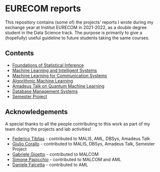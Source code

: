 # EURECOM reports

This repository contains (some of) the projects' reports I wrote during my exchange year at Institut EURECOM in 2021-2022, as a double degree student in the Data Science track. The purpose is primarily to give a (hopefully) useful guideline to future students taking the same courses.

## Contents
* [Foundations of Statistical Inference](stats)
* [Machine Learning and Intelligent Systems](malis)
* [Machine Learning for Communication Systems](malcom)
* [Algorithmic Machine Learning](aml)
* [Amadeus Talk on Quantum Machine Learning](talk_amadeus)
* [Database Management Systems](dbsys)
* [Semester Project](semproj)

## Acknowledgements

A special thanks to all the people contributing to this work as part of my team during the projects and lab activities!

- [Federico Tiblias](https://github.com/akatief) - contributed to MALIS, AML, DBSys, Amadeus Talk
- [Giulio Corallo](https://github.com/giulio98) - contributed to MALIS, DBSys, Amadeus Talk, Semester Project
- [Gabriele Gioetto](https://github.com/GabrieleGioetto) - contributed to MALCOM
- [Simone Papicchio](https://github.com/spapicchio) - contributed to MALCOM and AML
- [Daniele Falcetta](https://github.com/2Falx) - contributed to AML



